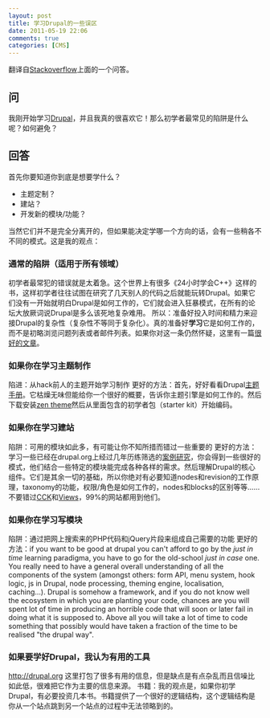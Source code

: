 ```yaml
---
layout: post
title: 学习Drupal的一些误区
date: 2011-05-19 22:06
comments: true
categories: [CMS]
---
```

翻译自<a href="http://stackoverflow.com/questions/1791553/what-are-the-most-common-pitfalls-for-a-beginner-drupal-user">Stackoverflow</a>上面的一个问答。
<h2>问</h2>
我刚开始学习<a href="http://en.wikipedia.org/wiki/Drupal">Drupal</a>，并且我真的很喜欢它！那么初学者最常见的陷阱是什么呢？如何避免？
<h2>回答</h2>
首先你要知道你到底是想要学什么？
<ul>
	<li>主题定制？</li>
	<li>建站？</li>
	<li>开发新的模块/功能？</li>
</ul>
当然它们并不是完全分离开的，但如果能决定学哪一个方向的话，会有一些稍各不不同的模式。这是我的观点：
<h3>通常的陷阱（适用于所有领域）</h3>
初学者最常犯的错误就是太着急。这个世界上有很多《24小时学会C++》这样的书，这样初学者往往试图在研究了几天别人的代码之后就能玩转Drupal。如果它们没有一开始就明白Drupal是如何工作的，它们就会进入狂暴模式，在所有的论坛大放厥词说Drupal是多么该死地复杂难用。
所以：准备好投入时间和精力来迎接Drupal的复杂性（复杂性不等同于复杂化）。真的准备好<strong>学习</strong>它是如何工作的，而不是初略浏览问题列表或者邮件列表。如果你对这一条仍然怀疑，这里有一篇<a href="http://norvig.com/21-days.html">很好的文章</a>。
<h3>如果你在学习主题制作</h3>
陷进：从hack前人的主题开始学习制作
更好的方法：首先，好好看看Drupal<a href="http://drupal.org/theme-guide">主题手册</a>。它枯燥无味但能给你一个很好的概要，告诉你主题引擎是如何工作的。然后下载安装<a href="http://drupal.org/project/zen">zen theme</a>然后从里面包含的初学者包（starter kit）开始编码。
<h3>如果你在学习建站</h3>
陷阱：可用的模块如此多，有可能让你不知所措而错过一些重要的
更好的方法：学习一些已经在drupal.org上经过几年历练筛选的<a href="http://drupal.org/cases">案例研究</a>，你会得到一些很好的模式，他们结合一些特定的模块能完成各种各样的需求。然后理解Drupal的核心组件。它们是其余一切的基础，所以你绝对有必要知道nodes和revision的工作原理，taxonomy的功能，权限/角色是如何工作的，nodes和blocks的区别等等……不要错过<a href="http://drupal.org/project/cck">CCK</a>和<a href="http://drupal.org/project/views">Views</a>，99%的网站都用到他们。
<h3>如果你在学习写模块</h3>
陷阱：通过把网上搜索来的PHP代码和jQuery片段来组成自己需要的功能
更好的方法：<em></em>if you want to be good at drupal you can't afford to go by the <em>just in time</em> learning paradigma, you have to go for the old-school <em>just in case</em> one. You really need to have a general overall understanding of all the  components of the system (amongst others: form API, menu system, hook  logic, js in Drupal, node processing, theming engine, localisation,  caching...). Drupal is somehow a framework, and if you do not know well  the ecosystem in which you are planting your code, chances are you will  spent lot of time in producing an horrible code that will soon or later  fail in doing what it is supposed to. Above all you will take a lot of  time to code something that possibly would have taken a fraction of the  time to be realised "the drupal way".
<h3>如果要学好Drupal，我认为有用的工具</h3>
<a href="http://drupal.org">http://drupal.org</a> 这里打包了很多有用的信息，但是缺点是有点杂乱而且信噪比如此低，很难把它作为主要的信息来源。
书籍：我的观点是，如果你初学Drupal，有必要投资几本书。书籍提供了一个很好的逻辑结构，这个逻辑结构是你从一个站点跳到另一个站点的过程中无法领略到的。
